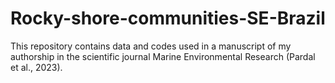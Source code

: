 # Rocky-shore-communities-SE-Brazil
This repository contains data and codes used in a manuscript of my authorship in the scientific journal Marine Environmental Research (Pardal et al., 2023).
